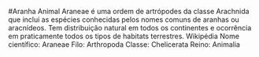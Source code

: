 #Aranha
Animal
Araneae é uma ordem de artrópodes da classe Arachnida que inclui as espécies conhecidas pelos nomes comuns de aranhas ou aracnídeos. Tem distribuição natural em todos os continentes e ocorrência em praticamente todos os tipos de habitats terrestres. Wikipédia
Nome científico: Araneae
Filo: Arthropoda
Classe: Chelicerata
Reino: Animalia
